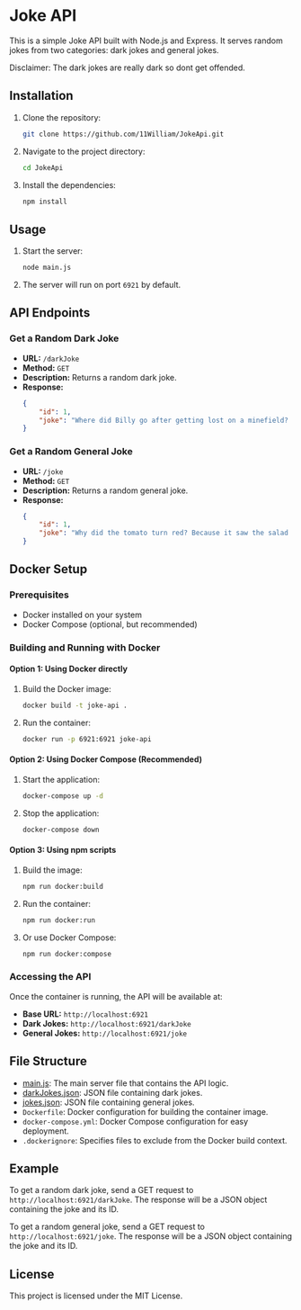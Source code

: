 # Joke API

This is a simple Joke API built with Node.js and Express. It serves random jokes from two categories: dark jokes and general jokes.

Disclaimer: The dark jokes are really dark so dont get offended.

## Installation

1. Clone the repository:
    ```sh
    git clone https://github.com/11William/JokeApi.git
    ```

2. Navigate to the project directory:
    ```sh
    cd JokeApi
    ```

3. Install the dependencies:
    ```sh
    npm install
    ```

## Usage

1. Start the server:
    ```sh
    node main.js
    ```

2. The server will run on port `6921` by default.

## API Endpoints

### Get a Random Dark Joke

- **URL:** `/darkJoke`
- **Method:** `GET`
- **Description:** Returns a random dark joke.
- **Response:**
    ```json
    {
        "id": 1,
        "joke": "Where did Billy go after getting lost on a minefield? Everywhere....."
    }
    ```

### Get a Random General Joke

- **URL:** `/joke`
- **Method:** `GET`
- **Description:** Returns a random general joke.
- **Response:**
    ```json
    {
        "id": 1,
        "joke": "Why did the tomato turn red? Because it saw the salad dressing!"
    }
    ```

## Docker Setup

### Prerequisites
- Docker installed on your system
- Docker Compose (optional, but recommended)

### Building and Running with Docker

#### Option 1: Using Docker directly

1. Build the Docker image:
    ```sh
    docker build -t joke-api .
    ```

2. Run the container:
    ```sh
    docker run -p 6921:6921 joke-api
    ```

#### Option 2: Using Docker Compose (Recommended)

1. Start the application:
    ```sh
    docker-compose up -d
    ```

2. Stop the application:
    ```sh
    docker-compose down
    ```

#### Option 3: Using npm scripts

1. Build the image:
    ```sh
    npm run docker:build
    ```

2. Run the container:
    ```sh
    npm run docker:run
    ```

3. Or use Docker Compose:
    ```sh
    npm run docker:compose
    ```

### Accessing the API

Once the container is running, the API will be available at:
- **Base URL:** `http://localhost:6921`
- **Dark Jokes:** `http://localhost:6921/darkJoke`
- **General Jokes:** `http://localhost:6921/joke`

## File Structure

- [main.js](http://_vscodecontentref_/1): The main server file that contains the API logic.
- [darkJokes.json](http://_vscodecontentref_/2): JSON file containing dark jokes.
- [jokes.json](http://_vscodecontentref_/3): JSON file containing general jokes.
- `Dockerfile`: Docker configuration for building the container image.
- `docker-compose.yml`: Docker Compose configuration for easy deployment.
- `.dockerignore`: Specifies files to exclude from the Docker build context.

## Example

To get a random dark joke, send a GET request to `http://localhost:6921/darkJoke`. The response will be a JSON object containing the joke and its ID.

To get a random general joke, send a GET request to `http://localhost:6921/joke`. The response will be a JSON object containing the joke and its ID.

## License

This project is licensed under the MIT License.
